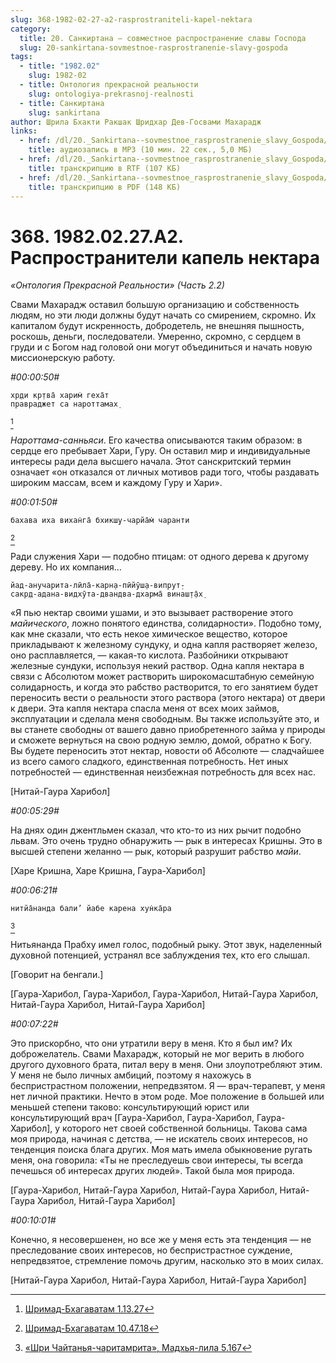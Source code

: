 ```yaml
---
slug: 368-1982-02-27-a2-rasprostraniteli-kapel-nektara
category:
  title: 20. Санкиртана — совместное распространение славы Господа
  slug: 20-sankirtana-sovmestnoe-rasprostranenie-slavy-gospoda
tags:
  - title: "1982.02"
    slug: 1982-02
  - title: Онтология прекрасной реальности
    slug: ontologiya-prekrasnoj-realnosti
  - title: Санкиртана
    slug: sankirtana
author: Шрила Бхакти Ракшак Шридхар Дев-Госвами Махарадж
links:
  - href: /dl/20._Sankirtana--sovmestnoe_rasprostranenie_slavy_Gospoda/368_1982.02.27.A2_SridharMj_Rasprostraniteli_kapel_nektara.mp3
    title: аудиозапись в MP3 (10 мин. 22 сек., 5,0 МБ)
  - href: /dl/20._Sankirtana--sovmestnoe_rasprostranenie_slavy_Gospoda/368_1982.02.27.A2_SridharMj_Rasprostraniteli_kapel_nektara.rtf
    title: транскрипцию в RTF (107 КБ)
  - href: /dl/20._Sankirtana--sovmestnoe_rasprostranenie_slavy_Gospoda/368_1982.02.27.A2_SridharMj_Rasprostraniteli_kapel_nektara.pdf
    title: транскрипцию в PDF (148 КБ)
---
```


# 368. 1982.02.27.A2. Распространители капель нектара

*«Онтология Прекрасной Реальности» (Часть 2.2)*

Свами Махарадж оставил большую организацию и собственность людям, но эти люди должны будут начать со смирением, скромно. Их капиталом будут искренность, добродетель, не внешняя пышность, роскошь, деньги, последователи. Умеренно, скромно, с сердцем в груди и с Богом над головой они могут объединиться и начать новую миссионерскую работу.

*#00:00:50#*

    хр̣ди кр̣тва̄ харим̇ геха̄т
    правраджет са нароттамах̣
[^_ftn1]

*Нароттама-санньяси*. Его качества описываются таким образом: в сердце его пребывает Хари, Гуру. Он оставил мир и индивидуальные интересы ради дела высшего начала. Этот санскритский термин означает «он отказался от личных мотивов ради того, чтобы раздавать широким массам, всем и каждому Гуру и Хари».

*#00:01:50#*

    бахава иха вихан̇га̄ бхикш̣у-чарйа̄м̇ чаранти
[^_ftn2]

Ради служения Хари — подобно птицам: от одного дерева к другому дереву. Но их компания…

    йад-анучарита-лӣла̄-карн̣а-пӣйӯш̣а-випрут̣-
    сакр̣д-адана-видхӯта-двандва-дхарма̄ винаш̣т̣а̄х̣

«Я пью нектар своими ушами, и это вызывает растворение этого *майического*, ложно понятого единства, солидарности». Подобно тому, как мне сказали, что есть некое химическое вещество, которое прикладывают к железному сундуку, и одна капля растворяет железо, оно расплавляется, — какая-то кислота. Разбойники открывают железные сундуки, используя некий раствор. Одна капля нектара в связи с Абсолютом может растворить широкомасштабную семейную солидарность, и когда это рабство растворится, то его занятием будет переносить вести о реальности этого раствора (этого нектара) от двери к двери. Эта капля нектара спасла меня от всех моих займов, эксплуатации и сделала меня свободным. Вы также используйте это, и вы станете свободны от вашего давно приобретенного займа у природы и сможете вернуться на свою родную землю, домой, обратно к Богу. Вы будете переносить этот нектар, новости об Абсолюте — сладчайшее из всего самого сладкого, единственная потребность. Нет иных потребностей — единственная неизбежная потребность для всех нас.

[Нитай-Гаура Харибол]

*#00:05:29#*

На днях один джентльмен сказал, что кто-то из них рычит подобно львам. Это очень трудно обнаружить — рык в интересах Кришны. Это в высшей степени желанно — рык, который разрушит рабство *майи*.

[Харе Кришна, Харе Кришна, Гаура-Харибол]

*#00:06:21#*

    нитйа̄нанда бали’ йабе карена хун̇ка̄ра
[^_ftn3]

Нитьянанда Прабху имел голос, подобный рыку. Этот звук, наделенный духовной потенцией, устранял все заблуждения тех, кто его слышал.

[Говорит на бенгали.]

[Гаура-Харибол, Гаура-Харибол, Гаура-Харибол, Нитай-Гаура Харибол, Нитай-Гаура Харибол, Нитай-Гаура Харибол]

*#00:07:22#*

Это прискорбно, что они утратили веру в меня. Кто я был им? Их доброжелатель. Свами Махарадж, который не мог верить в любого другого духовного брата, питал веру в меня. Они злоупотребляют этим. У меня не было личных амбиций, поэтому я нахожусь в беспристрастном положении, непредвзятом. Я — врач-терапевт, у меня нет личной практики. Нечто в этом роде. Мое положение в большей или меньшей степени таково: консультирующий юрист или консультирующий врач [Гаура-Харибол, Гаура-Харибол, Гаура-Харибол], у которого нет своей собственной больницы. Такова сама моя природа, начиная с детства, — не искатель своих интересов, но тенденция поиска блага других. Моя мать имела обыкновение ругать меня, она говорила: «Ты не преследуешь свои интересы, ты всегда печешься об интересах других людей». Такой была моя природа.

[Гаура-Харибол, Нитай-Гаура Харибол, Нитай-Гаура Харибол, Нитай-Гаура Харибол, Нитай-Гаура Харибол]

*#00:10:01#*

Конечно, я несовершенен, но все же у меня есть эта тенденция — не преследование своих интересов, но беспристрастное суждение, непредвзятое, стремление помочь другим, насколько это в моих силах.

[Нитай-Гаура Харибол, Нитай-Гаура Харибол, Нитай-Гаура Харибол]



[^_ftn1]: [Шримад-Бхагаватам 1.13.27](../notes/shrimad-bhagavatam/shrimad-bhagavatam-1-13-27.md)

[^_ftn2]: [Шримад-Бхагаватам 10.47.18](../notes/shrimad-bhagavatam/shrimad-bhagavatam-10-47-18.md)

[^_ftn3]: [«Шри Чайтанья-чаритамрита», Мадхья-лила 5.167](../notes/shri-chajtanya-charitamrita-madhya-lila/shri-chajtanya-charitamrita-madhya-lila-5-167.md)
